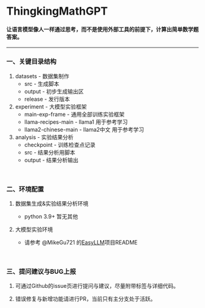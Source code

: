 
# ThingkingMathGPT

#### 让语言模型像人一样通过思考，而不是使用外部工具的前提下，计算出简单数学题答案。

---

### 一、关键目录结构

1. datasets - 数据集制作
   - src - 生成脚本
   - output - 初步生成输出区
   - release - 发行版本
2. experiment - 大模型实验框架
   - main-exp-frame - 通用全部训练实验框架
   - llama-recipes-main - llama1 用于参考学习
   - llama2-chinese-main - llama2中文 用于参考学习
3. analysis - 实验结果分析
   - checkpoint - 训练检查点记录
   - src - 结果分析用脚本
   - output - 结果分析输出

<br/>

### 二、环境配置


1. 数据集生成&实验结果分析环境
   - python 3.9+ 暂无其他

2. 大模型实验环境
   - 请参考 @MikeGu721 的[EasyLLM](https://github.com/MikeGu721/EasyLLM)项目README

<br/>

### 三、提问建议与BUG上报

1. 可通过Github的issue页进行提问与建议，尽量附带标签与详细代码。

2. 错误修复与新增功能请进行PR，当前只有主分支处于活跃。
